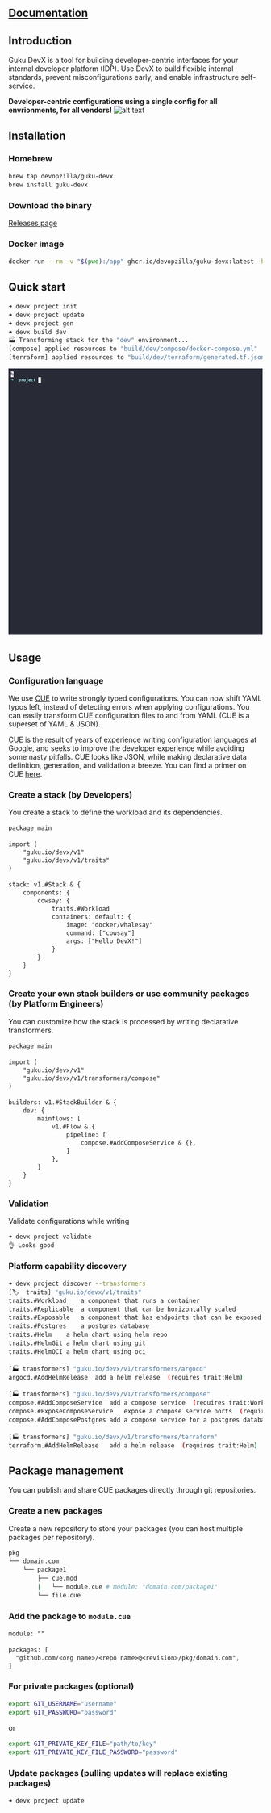 ## [Documentation](https://docx.guku.io/docs/intro)

## Introduction

Guku DevX is a tool for building developer-centric interfaces for your internal developer platform (IDP). Use DevX to build flexible internal standards, prevent misconfigurations early, and enable infrastructure self-service.

**Developer-centric configurations using a single config for all envrionments, for all vendors!**
![alt text](https://devx.guku.io/assets/images/image02.png)

## Installation

### Homebrew
```bash
brew tap devopzilla/guku-devx
brew install guku-devx       
```

### Download the binary

[Releases page](https://github.com/devopzilla/guku-devx/releases)

### Docker image
```bash
docker run --rm -v "$(pwd):/app" ghcr.io/devopzilla/guku-devx:latest -h
```

## Quick start
```bash
➜ devx project init
➜ devx project update
➜ devx project gen
➜ devx build dev
🏭 Transforming stack for the "dev" environment...
[compose] applied resources to "build/dev/compose/docker-compose.yml"
[terraform] applied resources to "build/dev/terraform/generated.tf.json"
```

![demo](assets/demo.gif)


## Usage

### Configuration language
We use [CUE](https://cuelang.org/) to write strongly typed configurations. You can now shift YAML typos left, instead of detecting errors when applying configurations. You can easily transform CUE configuration files to and from YAML (CUE is a superset of YAML & JSON).

[CUE](https://cuelang.org/) is the result of years of experience writing configuration languages at Google, and seeks to improve the developer experience while avoiding some nasty pitfalls. CUE looks like JSON, while making declarative data definition, generation, and validation a breeze. You can find a primer on CUE [here](https://docs.dagger.io/1215/what-is-cue/#understanding-cue).


### Create a stack (by Developers)
You create a stack to define the workload and its dependencies.
```cue
package main

import (
	"guku.io/devx/v1"
	"guku.io/devx/v1/traits"
)

stack: v1.#Stack & {
	components: {
		cowsay: {
			traits.#Workload
			containers: default: {
				image: "docker/whalesay"
				command: ["cowsay"]
				args: ["Hello DevX!"]
			}
		}
	}
}
```

### Create your own stack builders or use community packages (by Platform Engineers)
You can customize how the stack is processed by writing declarative transformers.
```cue
package main

import (
	"guku.io/devx/v1"
	"guku.io/devx/v1/transformers/compose"
)

builders: v1.#StackBuilder & {
	dev: {
		mainflows: [
			v1.#Flow & {
				pipeline: [
					compose.#AddComposeService & {},
				]
			},
		]
	}
}
```

### Validation
Validate configurations while writing
```bash
➜ devx project validate
👌 Looks good
```

### Platform capability discovery
```bash
➜ devx project discover --transformers
[🏷️  traits] "guku.io/devx/v1/traits"
traits.#Workload	a component that runs a container 
traits.#Replicable	a component that can be horizontally scaled 
traits.#Exposable	a component that has endpoints that can be exposed 
traits.#Postgres	a postgres database 
traits.#Helm	a helm chart using helm repo 
traits.#HelmGit	a helm chart using git 
traits.#HelmOCI	a helm chart using oci 

[🏭 transformers] "guku.io/devx/v1/transformers/argocd"
argocd.#AddHelmRelease	add a helm release  (requires trait:Helm)

[🏭 transformers] "guku.io/devx/v1/transformers/compose"
compose.#AddComposeService	add a compose service  (requires trait:Workload)
compose.#ExposeComposeService	expose a compose service ports  (requires trait:Exposable)
compose.#AddComposePostgres	add a compose service for a postgres database  (requires trait:Postgres)

[🏭 transformers] "guku.io/devx/v1/transformers/terraform"
terraform.#AddHelmRelease	add a helm release  (requires trait:Helm)
```

## Package management

You can publish and share CUE packages directly through git repositories.

### Create a new packages
Create a new repository to store your packages (you can host multiple packages per repository).

```bash
pkg
└── domain.com
    └── package1
        ├── cue.mod
        |   └── module.cue # module: "domain.com/package1"
        └── file.cue
```

### Add the package to `module.cue`
```cue
module: ""

packages: [
  "github.com/<org name>/<repo name>@<revision>/pkg/domain.com",
]		
```

### For private packages (optional)
```bash
export GIT_USERNAME="username"
export GIT_PASSWORD="password"
```
or
```bash
export GIT_PRIVATE_KEY_FILE="path/to/key"
export GIT_PRIVATE_KEY_FILE_PASSWORD="password"

```

### Update packages (pulling updates will replace existing packages)
```
➜ devx project update
```
